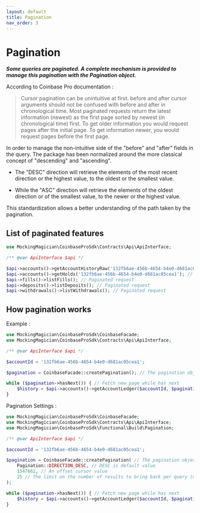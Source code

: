 ```yaml
---
layout: default
title: Pagination
nav_order: 3
---
```


# Pagination

***Some queries are paginated. A complete mechanism is provided to manage this pagination with the Pagination object.***

According to Coinbase Pro documentation :

>Cursor pagination can be unintuitive at first. before and after cursor arguments should not be confused with before and after in chronological time. Most paginated requests return the latest information (newest) as the first page sorted by newest (in chronological time) first. To get older information you would request pages after the initial page. To get information newer, you would request pages before the first page.

In order to manage the non-intuitive side of the "before" and "after" fields in the query. The package has been normalized around the more classical concept of "descending" and "ascending".

* The "DESC" direction will retrieve the elements of the most recent direction or the highest value, to the oldest or the smallest value.

* While the "ASC" direction will retrieve the elements of the oldest direction or of the smallest value, to the newer or the highest value.

This standardization allows a better understanding of the path taken by the pagination.

## List of paginated features

```php
use MockingMagician\CoinbaseProSdk\Contracts\Api\ApiInterface;

/** @var ApiInterface $api */

$api->accounts()->getAccountHistoryRaw('132fb6ae-456b-4654-b4e0-d681ac05cea1'); // Paginated request
$api->accounts()->getHolds('132fb6ae-456b-4654-b4e0-d681ac05cea1'); // Paginated request
$api->fills()->listFills(); // Paginated request
$api->deposits()->listDeposits(); // Paginated request
$api->withdrawals()->listWithdrawals(); // Paginated request
```
## How pagination works

Example :

```php
use MockingMagician\CoinbaseProSdk\CoinbaseFacade;
use MockingMagician\CoinbaseProSdk\Contracts\Api\ApiInterface;

/** @var ApiInterface $api */

$accountId = '132fb6ae-456b-4654-b4e0-d681ac05cea1';

$pagination = CoinbaseFacade::createPagination(); // The pagination object

while ($pagination->hasNext()) { // Fetch new page while has next
    $history = $api->accounts()->getAccountLedger($accountId, $pagination);
}
```
Pagination Settings :

```php
use MockingMagician\CoinbaseProSdk\CoinbaseFacade;
use MockingMagician\CoinbaseProSdk\Contracts\Api\ApiInterface;
use MockingMagician\CoinbaseProSdk\Functional\Build\Pagination;

/** @var ApiInterface $api */

$accountId = '132fb6ae-456b-4654-b4e0-d681ac05cea1';

$pagination = CoinbaseFacade::createPagination( // The pagination object
    Pagination::DIRECTION_DESC, // DESC is default value
    1547662, // An offset cursor value
    25 // The limit on the number of results to bring back per query (max 100)
);

while ($pagination->hasNext()) { // Fetch new page while has next
    $history = $api->accounts()->getAccountLedger($accountId, $pagination);
}
```
